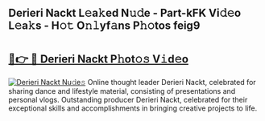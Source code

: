 ## Derieri Nackt L𝚎a𝚔ed N𝚞𝚍e - Part-kFK Vi𝚍𝚎o L𝚎a𝚔s - H𝚘𝚝 O𝚗𝚕yf𝚊ns P𝚑𝚘tos feig9

# <h2><a href="http://kfd8i5.oniu.top/?m=Derieri+Nackt">🔗👉 🔴 Derieri Nackt P𝚑ot𝚘𝚜 V𝚒d𝚎o</a></h2>

[![Derieri Nackt Nu𝚍e𝚜](https://i.imgur.com/0qMVB7G.gif)](http://kfd8i5.oniu.top/?m=Derieri+Nackt)
Online thought leader Derieri Nackt, celebrated for sharing dance and lifestyle material, consisting of presentations and personal vlogs. Outstanding producer Derieri Nackt, celebrated for their exceptional skills and accomplishments in bringing creative projects to life.  
